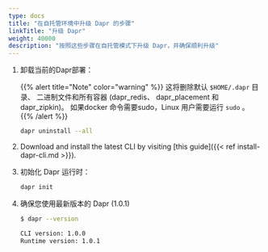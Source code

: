 ```yaml
---
type: docs
title: "在自托管环境中升级 Dapr 的步骤"
linkTitle: "升级 Dapr"
weight: 40000
description: "按照这些步骤在自托管模式下升级 Dapr，并确保顺利升级"
---
```



1. 卸载当前的Dapr部署：

   {{% alert title="Note" color="warning" %}}
   这将删除默认 `$HOME/.dapr` 目录、 二进制文件和所有容器 (dapr_redis、 dapr_placement 和 dapr_zipkin)。 如果docker 命令需要sudo，Linux 用户需要运行 `sudo` 。
   {{% /alert %}}

   ```bash
   dapr uninstall --all
   ```

1. Download and install the latest CLI by visiting [this guide]({{< ref install-dapr-cli.md >}}).

1. 初始化 Dapr 运行时：

   ```bash
   dapr init
   ```

1. 确保您使用最新版本的 Dapr (1.0.1)

   ```bash
   $ dapr --version

   CLI version: 1.0.0
   Runtime version: 1.0.1
   ```

